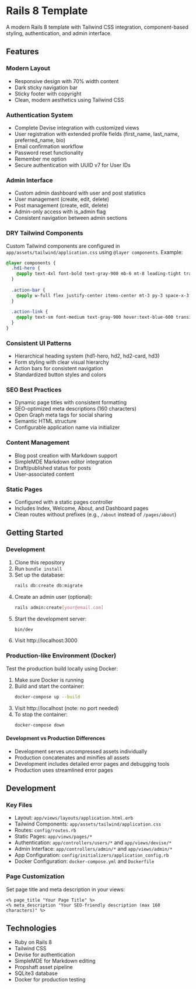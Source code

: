 # Rails 8 Template

A modern Rails 8 template with Tailwind CSS integration, component-based styling, authentication, and admin interface.

## Features

### Modern Layout
- Responsive design with 70% width content
- Dark sticky navigation bar
- Sticky footer with copyright
- Clean, modern aesthetics using Tailwind CSS

### Authentication System
- Complete Devise integration with customized views
- User registration with extended profile fields (first_name, last_name, preferred_name, bio)
- Email confirmation workflow
- Password reset functionality
- Remember me option
- Secure authentication with UUID v7 for User IDs

### Admin Interface
- Custom admin dashboard with user and post statistics
- User management (create, edit, delete)
- Post management (create, edit, delete)
- Admin-only access with is_admin flag
- Consistent navigation between admin sections

### DRY Tailwind Components
Custom Tailwind components are configured in `app/assets/tailwind/application.css` using `@layer components`. Example:

```css
@layer components {
  .hd1-hero {
    @apply text-4xl font-bold text-gray-900 mb-6 mt-8 leading-tight tracking-tight;
  }
  
  .action-bar { 
    @apply w-full flex justify-center items-center mt-3 py-3 space-x-3; 
  }
  
  .action-link { 
    @apply text-sm font-medium text-gray-900 hover:text-blue-600 transition text-center px-2.5 py-1.5 inline-block;
  }
}
```

### Consistent UI Patterns
- Hierarchical heading system (hd1-hero, hd2, hd2-card, hd3)
- Form styling with clear visual hierarchy
- Action bars for consistent navigation
- Standardized button styles and colors

### SEO Best Practices
- Dynamic page titles with consistent formatting
- SEO-optimized meta descriptions (160 characters)
- Open Graph meta tags for social sharing
- Semantic HTML structure
- Configurable application name via initializer

### Content Management
- Blog post creation with Markdown support
- SimpleMDE Markdown editor integration
- Draft/published status for posts
- User-associated content

### Static Pages
- Configured with a static pages controller
- Includes Index, Welcome, About, and Dashboard pages
- Clean routes without prefixes (e.g., `/about` instead of `/pages/about`)

## Getting Started

### Development

1. Clone this repository
2. Run `bundle install`
3. Set up the database:
   ```bash
   rails db:create db:migrate
   ```
4. Create an admin user (optional):
   ```bash
   rails admin:create[your@email.com]
   ```
5. Start the development server:
   ```bash
   bin/dev
   ```
6. Visit http://localhost:3000

### Production-like Environment (Docker)

Test the production build locally using Docker:

1. Make sure Docker is running
2. Build and start the container:
   ```bash
   docker-compose up --build
   ```
3. Visit http://localhost (note: no port needed)
4. To stop the container:
   ```bash
   docker-compose down
   ```

#### Development vs Production Differences
- Development serves uncompressed assets individually
- Production concatenates and minifies all assets
- Development includes detailed error pages and debugging tools
- Production uses streamlined error pages

## Development

### Key Files
- Layout: `app/views/layouts/application.html.erb`
- Tailwind Components: `app/assets/tailwind/application.css`
- Routes: `config/routes.rb`
- Static Pages: `app/views/pages/*`
- Authentication: `app/controllers/users/*` and `app/views/devise/*`
- Admin Interface: `app/controllers/admin/*` and `app/views/admin/*`
- App Configuration: `config/initializers/application_config.rb`
- Docker Configuration: `docker-compose.yml` and `Dockerfile`

### Page Customization
Set page title and meta description in your views:
```erb
<% page_title "Your Page Title" %>
<% meta_description "Your SEO-friendly description (max 160 characters)" %>
```

## Technologies

- Ruby on Rails 8
- Tailwind CSS
- Devise for authentication
- SimpleMDE for Markdown editing
- Propshaft asset pipeline
- SQLite3 database
- Docker for production testing
